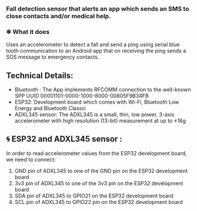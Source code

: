### Fall detection sensor that alerts an app which sends an SMS to close contacts and/or medical help.
### ❄ What it does
Uses an accelerometer to detect a fall and send a ping using serial blue tooth communication to an Android app that on receiving the ping sends a SOS message to emergency contacts.

Technical Details:
------------------
* Bluetooth : The App implements RFCOMM connection to the well-known SPP UUID 00001101-0000-1000-8000-00805F9B34FB
* ESP32: Development board which comes with Wi-Fi, Bluetooth Low Energy and Bluetooth Classic
* ADXL345 sensor: The ADXL345 is a small, thin, low power, 3-axis accelerometer with high resolution (13-bit) measurement at up to ±16g 

🌀 ESP32 and ADXL345 sensor : 
-----------------------------------------------------------------------------------------------------------------------
In order to read accelerometer values from the ESP32 development board, we need to connect:
1. GND pin of ADXL345 to one of the GND pin on the ESP32 development board
2. 3v3 pin of ADXL345 to one of the 3v3 pin on the ESP32 development board
3. SDA pin of ADXL345 to GPIO21 on the ESP32 development board
4. SCL pin of ADXL345 to GPIO22 pin on the ESP32 development board
